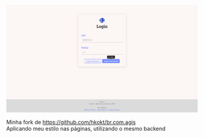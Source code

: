 ![Imagem Demonstrativa](login.png)

Minha fork de https://github.com/hkokt/br.com.agis <br>
Aplicando meu estilo nas páginas, utilizando o mesmo backend
